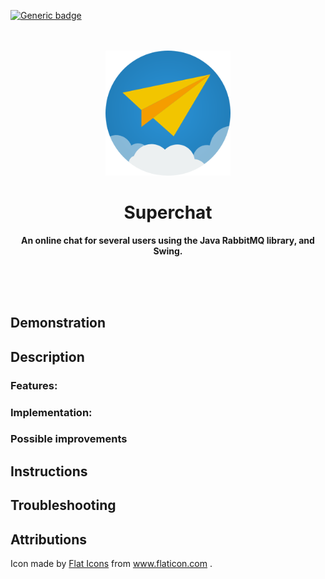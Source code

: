 [![Generic badge](https://img.shields.io/badge/license-Unlicense-green.svg)](https://shields.io/)

<div align="center">
	<br>
	<br>
	<img src="src/main/resources/launcher.png" width="200" height="200">
	<h1>Superchat</h1>
	<p>
	<b>An online chat for several users using the Java RabbitMQ library, and Swing.</b>
	</p>
	<br>
	<br>
	<br>
</div>

## Demonstration

## Description

### Features:

### Implementation:

### Possible improvements

## Instructions

## Troubleshooting

## Attributions

<div>
	Icon made by 
	<a href="https://www.flaticon.com/authors/flat-icons" title="Flat Icons">Flat Icons</a> 
	from 
	<a href="https://www.flaticon.com/" title="Flaticon">www.flaticon.com</a>
	.
</div>